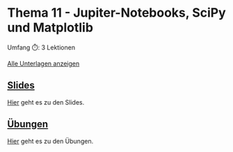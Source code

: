 # Thema 11 - Jupiter-Notebooks, SciPy und Matplotlib

Umfang ⏱️: 3 Lektionen

[Alle Unterlagen anzeigen](https://github.com/janikvonrotz/python.casa/tree/main/topic-8)

## [Slides](slides.md)

[Hier](slides.md) geht es zu den Slides.

## [Übungen](excercise.md)

[Hier](excercise.md) geht es zu den Übungen.
